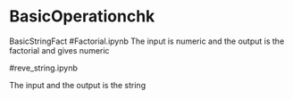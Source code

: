 # BasicOperationchk
BasicStringFact
#Factorial.ipynb
The input is numeric and the output is the factorial and gives numeric

#reve_string.ipynb

The input and the output is the string
